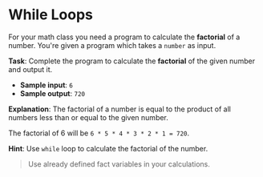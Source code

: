 # While Loops

For your math class you need a program to calculate the **factorial** of a number. You're given a program which takes a `number` as input.

**Task**: Complete the program to calculate the **factorial** of the given number and output it.

- **Sample input**: `6`
- **Sample output**: `720`

**Explanation**: The factorial of a number is equal to the product of all numbers less than or equal to the given number.

The factorial of 6 will be `6 * 5 * 4 * 3 * 2 * 1 = 720`.

**Hint**: Use `while` loop to calculate the factorial of the number.

>Use already defined fact variables in your calculations.
